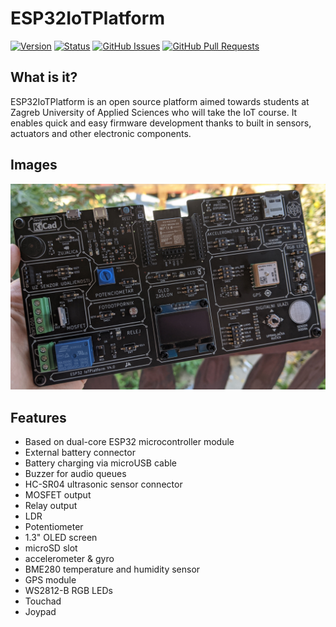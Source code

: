 # ESP32IoTPlatform

[![Version](https://img.shields.io/github/v/release/jkordek1/ESP32IoTPlatform)](https://github.com/jkordek1/ESP32IoTPlatform/releases/tag/Initial)
[![Status](https://img.shields.io/badge/status-active-success.svg)]()
[![GitHub Issues](https://img.shields.io/github/issues/jkordek1/ESP32IoTPlatform)](https://github.com/jkordek1/ESP32IoTPlatform/issues)
[![GitHub Pull Requests](https://img.shields.io/github/issues-pr/jkordek1/ESP32IoTPlatform)](https://github.com/jkordek1/ESP32IoTPlatform/pulls)


## What is it?
ESP32IoTPlatform is an open source platform aimed towards students at Zagreb University of Applied Sciences who will take the IoT course.
It enables quick and easy firmware development thanks to built in sensors, actuators and other electronic components.

## Images
<p align="center">
 <img width="800" src="https://raw.githubusercontent.com/jkordek1/ESP32IoTPlatform/main/Images/Final_front.PNG">
</p>

## Features
- Based on dual-core ESP32 microcontroller module
- External battery connector
- Battery charging via microUSB cable
- Buzzer for audio queues
- HC-SR04 ultrasonic sensor connector
- MOSFET output
- Relay output
- LDR
- Potentiometer
- 1.3" OLED screen
- microSD slot
- accelerometer & gyro
- BME280 temperature and humidity sensor
- GPS module
- WS2812-B RGB LEDs
- Touchad
- Joypad
